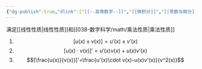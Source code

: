```yaml
---
{"dg-publish":true,"dlink":["[[--高等数学--]]","[[微积分]]","[[导数与微分]]"],"tags":null,"permalink":"/038-数字科学/math/微积分/导数与微分/求导法则/","dgPassFrontmatter":true}
---
```



满足[[线性性质\|线性性质]]和[[038-数字科学/math/乘法性质\|乘法性质]]

1. $$[u(x)\pm v(x)] = u'(x)\pm v'(x)$$
2. $$[u(x)\cdot v(x)]'=u'(x)v(x)+u(x)v'(x) $$
3. $$[\frac{u(x)}{v(x)}]'=\frac{u'(x)\cdot v(x)-u(x)v'(x)}{v^2(x)}$$